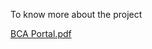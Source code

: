 To know more about the project

[BCA Portal.pdf](https://github.com/user-attachments/files/17619994/BCA.Portal.pdf)
